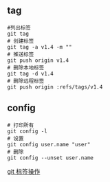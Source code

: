 ## tag
```shell
#列出标签
git tag
# 创建标签
git tag -a v1.4 -m ""
# 推送标签
git push origin v1.4
# 删除本地标签
git tag -d v1.4
# 删除远程标签
git push origin :refs/tags/v1.4
```

## config
```shell
# 打印所有
git config -l
# 设置
git config user.name "user"
# 删除
git config --unset user.name
```

[git 标签操作](https://blog.csdn.net/happycxz/article/details/78893690)
